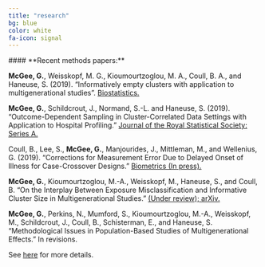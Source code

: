 ```yaml
---
title: "research"
bg: blue
color: white
fa-icon: signal
---
```




<div style="text-align: left" markdown="1">
#### **Recent methods papers:**   
</div>

**McGee, G.**, Weisskopf, M. G., Kioumourtzoglou, M. A., Coull, B. A., and Haneuse, S. (2019). “Informatively empty clusters with application to multigenerational studies”. [Biostatistics.](https://doi.org/10.1093/biostatistics/kxz005)

**McGee, G.**, Schildcrout, J., Normand, S.-L. and Haneuse, S. (2019). “Outcome-Dependent Sampling in Cluster-Correlated Data Settings with Application to Hospital Profiling.” [Journal of the Royal Statistical Society: Series A.](https://doi.org/10.1111/rssa.12503)

Coull, B., Lee, S., **McGee, G.**, Manjourides, J., Mittleman, M., and Wellenius, G. (2019). “Corrections for Measurement Error Due to Delayed Onset of Illness for Case-Crossover Designs.” [Biometrics (In press).](https://doi.org/10.1111/biom.13173)

**McGee, G.**, Kioumourtzoglou, M.-A., Weisskopf, M., Haneuse, S., and Coull, B. “On the Interplay Between Exposure Misclassification and Informative Cluster Size in Multigenerational Studies.” [(Under review); arXiv.](https://arxiv.org/abs/1910.07438)

**McGee, G.**, Perkins, N., Mumford, S., Kioumourtzoglou, M.-A., Weisskopf, M., Schildcrout, J., Coull, B., Schisterman, E., and Haneuse, S. “Methodological Issues in Population-Based Studies of Multigenerational Effects.” In revisions. 

See <a href="img/cv.pdf">here</a> for more details.
